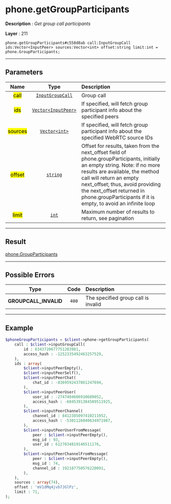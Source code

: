 # phone.getGroupParticipants

**Description** : *Get group call participants*

**Layer** : 211

```tl
phone.getGroupParticipants#c558d8ab call:InputGroupCall ids:Vector<InputPeer> sources:Vector<int> offset:string limit:int = phone.GroupParticipants;
```

---

## Parameters

| Name | Type | Description |
| :---: | :---: | :--- |
| <mark>call</mark> | [`InputGroupCall`](type/InputGroupCall) | Group call |
| <mark>ids</mark> | [`Vector<InputPeer>`](type/InputPeer) | If specified, will fetch group participant info about the specified peers |
| <mark>sources</mark> | [`Vector<int>`](type/int) | If specified, will fetch group participant info about the specified WebRTC source IDs |
| <mark>offset</mark> | [`string`](type/string) | Offset for results, taken from the next_offset field of phone.groupParticipants, initially an empty string. Note: if no more results are available, the method call will return an empty next_offset; thus, avoid providing the next_offset returned in phone.groupParticipants if it is empty, to avoid an infinite loop |
| <mark>limit</mark> | [`int`](type/int) | Maximum number of results to return, see pagination |

---

## Result

[phone.GroupParticipants](type/phone.GroupParticipants)

---

## Possible Errors

| Type | Code | Description |
| :---: | :---: | :--- |
| **GROUPCALL_INVALID** | `400` | The specified group call is invalid |

---

## Example

```php
$phoneGroupParticipants = $client->phone->getGroupParticipants(
	call : $client->inputGroupCall(
		id : 6343720677751283981,
		access_hash : -1252335492463257529,
	),
	ids : array(
		$client->inputPeerEmpty(),
		$client->inputPeerSelf(),
		$client->inputPeerChat(
			chat_id : -8369592437861247694,
		),
		$client->inputPeerUser(
			user_id : -2747404606910689052,
			access_hash : -6045391384589511925,
		),
		$client->inputPeerChannel(
			channel_id : 8412385097410211952,
			access_hash : -5301126040634971987,
		),
		$client->inputPeerUserFromMessage(
			peer : $client->inputPeerEmpty(),
			msg_id : 93,
			user_id : 6127034819146511176,
		),
		$client->inputPeerChannelFromMessage(
			peer : $client->inputPeerEmpty(),
			msg_id : 74,
			channel_id : 192187750576220091,
		),
	),
	sources : array(74),
	offset : 'mV1dMq4jvb7JGlPz',
	limit : 71,
);
```
